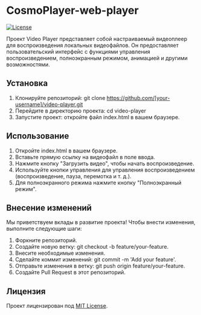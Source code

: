 # CosmoPlayer-web-player

[![License](https://img.shields.io/badge/license-MIT-blue.svg)](https://opensource.org/licenses/MIT)

Проект Video Player представляет собой настраиваемый видеоплеер для воспроизведения локальных видеофайлов. Он предоставляет пользовательский интерфейс с функциями управления воспроизведением, полноэкранным режимом, анимацией и другими возможностями.

## Установка

1. Клонируйте репозиторий: git clone https://github.com/[your-username]/video-player.git
2. Перейдите в директорию проекта: cd video-player
3. Запустите проект: откройте файл index.html в вашем браузере.

## Использование

1. Откройте index.html в вашем браузере.
2. Вставьте прямую ссылку на видеофайл в поле ввода.
3. Нажмите кнопку "Загрузить видео", чтобы начать воспроизведение.
4. Используйте кнопки управления для управления воспроизведением (воспроизведение, пауза, перемотка и т. д.).
5. Для полноэкранного режима нажмите кнопку "Полноэкранный режим".

## Внесение изменений

Мы приветствуем вклады в развитие проекта! Чтобы внести изменения, выполните следующие шаги:

1. Форкните репозиторий.
2. Создайте новую ветку: git checkout -b feature/your-feature.
3. Внесите необходимые изменения.
4. Сделайте коммит изменений: git commit -m 'Add your feature'.
5. Отправьте изменения в ветку: git push origin feature/your-feature.
6. Создайте Pull Request в этот репозиторий.

## Лицензия

Проект лицензирован под [MIT License](LICENSE).

